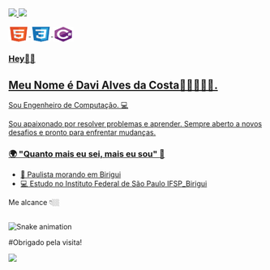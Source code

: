 ##

 <div>
  <a href="https://github.com/Davi4076018">
  <img height="180em" src="https://github-readme-stats.vercel.app/api?username=Davi4076018&show_icons=true&theme=merko&include_all_commits=true&count_private=true"/>
  <img height="180em" src="https://github-readme-stats.vercel.app/api/top-langs/?username=Davi4076018&layout=compact&langs_count=7&theme=merko"/>
</div>
 <div style="display: inline_block"><br>
  <img align="center" alt="HTML" height="30" width="40" src="https://raw.githubusercontent.com/devicons/devicon/master/icons/html5/html5-original.svg">
  <img align="center" alt="CSS" height="30" width="40" src="https://raw.githubusercontent.com/devicons/devicon/master/icons/css3/css3-original.svg">
  <img align="center" alt="Csharp" height="30" width="40" src="https://raw.githubusercontent.com/devicons/devicon/master/icons/csharp/csharp-original.svg">
</div>

### Hey👍🏻
## Meu Nome é Davi Alves da Costa🙎🏻‍♂️🇧🇷.

Sou Engenheiro de Computação. 💻

Sou apaixonado por resolver problemas e aprender. Sempre aberto a novos desafios e pronto para enfrentar mudanças.

### 🌍 "Quanto mais eu sei, mais eu sou" 🧠

- 📍 Paulista morando em Birigui
- 💻 Estudo no Instituto Federal de São Paulo [IFSP_Birigui](https://bri.ifsp.edu.br/)

Me alcance 👇🏼
##
    
    
![Snake animation](https://github.com/Davi4076018/Davi4076018/blob/output/github-contribution-grid-snake.svg)

#Obrigado pela visita!

![](https://komarev.com/ghpvc/?username=Davi4076018&color=green)
